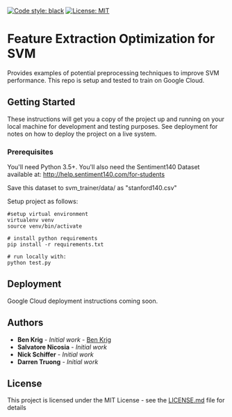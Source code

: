[![Code style: black](https://img.shields.io/badge/code%20style-black-000000.svg)](https://github.com/python/black)
[![License: MIT](https://img.shields.io/badge/License-MIT-yellow.svg)](https://opensource.org/licenses/MIT)

# Feature Extraction Optimization for SVM 

Provides examples of potential preprocessing techniques to improve SVM performance.
This repo is setup and tested to train on Google Cloud.

## Getting Started

These instructions will get you a copy of the project up and running on your local machine for development and testing purposes. See deployment for notes on how to deploy the project on a live system.

### Prerequisites

You'll need Python 3.5+.
You'll also need the Sentiment140 Dataset available at: http://help.sentiment140.com/for-students

Save this dataset to svm_trainer/data/ as "stanford140.csv"

Setup project as follows:
```
#setup virtual environment
virtualenv venv
source venv/bin/activate

# install python requirements
pip install -r requirements.txt

# run locally with:
python test.py
```
## Deployment

Google Cloud deployment instructions coming soon.

## Authors

* **Ben Krig** - *Initial work* - [Ben Krig](https://github.com/benkrig)
* **Salvatore Nicosia** - *Initial work*
* **Nick Schiffer** - *Initial work*
* **Darren Truong** - *Initial work*

## License

This project is licensed under the MIT License - see the [LICENSE.md](LICENSE.md) file for details
